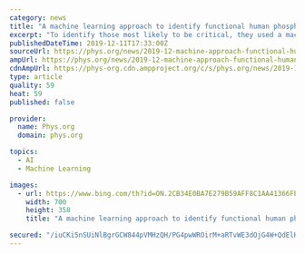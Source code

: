```yaml
---
category: news
title: "A machine learning approach to identify functional human phosphosites"
excerpt: "To identify those most likely to be critical, they used a machine learning approach capable of ranking them according to functional importance. Proteins are the core molecular machines of the cell that can be regulated by protein modifications, akin to molecular switches. Protein phosphorylation is one such molecular switch, that can alter the ..."
publishedDateTime: 2019-12-11T17:33:00Z
sourceUrl: https://phys.org/news/2019-12-machine-approach-functional-human-phosphosites.html
ampUrl: https://phys.org/news/2019-12-machine-approach-functional-human-phosphosites.amp
cdnAmpUrl: https://phys-org.cdn.ampproject.org/c/s/phys.org/news/2019-12-machine-approach-functional-human-phosphosites.amp
type: article
quality: 59
heat: 59
published: false

provider:
  name: Phys.org
  domain: phys.org

topics:
  - AI
  - Machine Learning

images:
  - url: https://www.bing.com/th?id=ON.2CB34E0BA7E279B59AFF8C1AA41366FE
    width: 700
    height: 358
    title: "A machine learning approach to identify functional human phosphosites"

secured: "/iuCKi5nSUiNlBgrGCW844pVMHzQH/PG4pwWROirM+aRTvWE3dOjG4W+QdElH5U1NF4VdJs7VOBgTysaAYcdt/u4ZBNjXoW/JaX9yN63gl3iKJa/aBJHyV6aQd3fSnCGycm5n6DkEqlw4QKoQZd5JcAyvP++/vb/ANQsViml2I6NxmR81HnBpb3YsciPVMyefxWA49PvVpB2mamT05rvveRWfzWofBhqNwRztRMXkIdMICavp6bZwCJcnLmDgaaC9PH/urv/bv99aAfKDrWRTw==;xS7oUW4BCZp5pVpvHKlZqw=="
---
```


